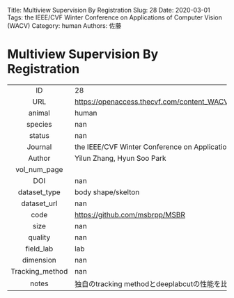 Title: Multiview Supervision By Registration
Slug: 28
Date: 2020-03-01
Tags: the IEEE/CVF Winter Conference on Applications of Computer Vision (WACV)
Category:  human
Authors: 佐藤

# Multiview Supervision By Registration

|||
|:-:|:-|
|ID| 28|
|URL| https://openaccess.thecvf.com/content_WACV_2020/papers/Zhang_Multiview_Supervision_By_Registration_WACV_2020_paper.pdf|
|animal|  human|
|species| nan|
|status| nan|
|Journal| the IEEE/CVF Winter Conference on Applications of Computer Vision (WACV)|
|Author| Yilun Zhang, Hyun Soo Park|
|vol_num_page| |
|DOI| nan|
|dataset_type| body shape/skelton|
|dataset_url| nan|
|code| https://github.com/msbrpp/MSBR|
|size| nan|
|quality| nan|
|field_lab      | lab|
|dimension      | nan|
|Tracking_method| nan|
|notes          | 独自のtracking methodとdeeplabcutの性能を比較している論文なので、一部にdeeplabcutのデータが含まれている|